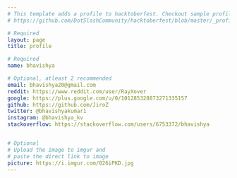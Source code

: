 ```yaml
---
# This template adds a profile to hacktoberfest. Checkout sample profile at
# https://github.com/DotSlashCommunity/hacktoberfest/blob/master/_profile/ksdme.md

# Required
layout: page
title: profile

# Required
name: bhavishya

# Optional, atleast 2 recommended
email: bhavishya20@gmail.com
reddit: https://www.reddit.com/user/RayXover
google: https://plus.google.com/u/0/101285328873271335157
github: https://github.com/JiroZ
twitter: @bhavishyakumar1
instagram: @bhavishya_kv
stackoverflow: https://stackoverflow.com/users/6753372/bhavishya


# Optional
# Upload the image to imgur and
# paste the direct link to image
picture: https://i.imgur.com/026iPKD.jpg
---
```

